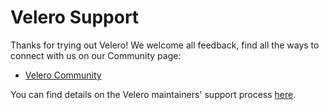 # Velero Support

Thanks for trying out Velero! We welcome all feedback, find all the ways to connect with us on our Community page:

- [Velero Community](https://velero.io/community/)

You can find details on the Velero maintainers' support process [here](https://velero.io/docs/master/support-process/).
